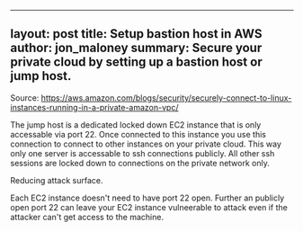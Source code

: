 
---
layout: post
title: Setup bastion host in AWS
author: jon_maloney
summary: Secure your private cloud by setting up a bastion host or jump host.
---

Source: 
https://aws.amazon.com/blogs/security/securely-connect-to-linux-instances-running-in-a-private-amazon-vpc/

The jump host is a dedicated locked down EC2 instance that is only accessable via port 22. Once connected to this instance you use this connection to connect to other instances on your private cloud. This way only one server is accessable to ssh connections publicly. All other ssh sessions are locked down to connections on the private network only. 

Reducing attack surface. 

Each EC2 instance doesn't need to have port 22 open. Further an publicly open port 22 can leave your EC2 instance vulneerable to attack even if the attacker can't get access to the machine. 

